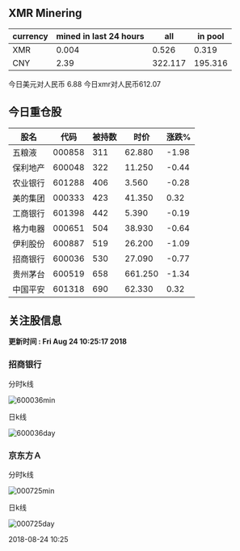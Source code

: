## XMR Minering

|currency|mined in last 24 hours|all|in pool|
|---|---|---|---|
|XMR|0.004|0.526|0.319|
|CNY|2.39|322.117|195.316|

今日美元对人民币 6.88	今日xmr对人民币612.07


## 今日重仓股 

|股名|代码|被持数|时价|涨跌%|
|---|---|---|---|---|
|五粮液|000858|311|62.880|-1.98|
|保利地产|600048|322|11.250|-0.44|
|农业银行|601288|406|3.560|-0.28|
|美的集团|000333|423|41.350|0.32|
|工商银行|601398|442|5.390|-0.19|
|格力电器|000651|504|38.930|-0.64|
|伊利股份|600887|519|26.200|-1.09|
|招商银行|600036|530|27.090|-0.77|
|贵州茅台|600519|658|661.250|-1.34|
|中国平安|601318|690|62.330|0.32|

## 关注股信息
**更新时间 : Fri Aug 24 10:25:17 2018**
### 招商银行 
分时k线

![600036min](http://image.sinajs.cn/newchart/min/n/sh600036.gif)

日k线

![600036day](http://image.sinajs.cn/newchart/daily/n/sh600036.gif)

### 京东方Ａ 
分时k线

![000725min](http://image.sinajs.cn/newchart/min/n/sz000725.gif)

日k线

![000725day](http://image.sinajs.cn/newchart/daily/n/sz000725.gif)

2018-08-24 10:25
